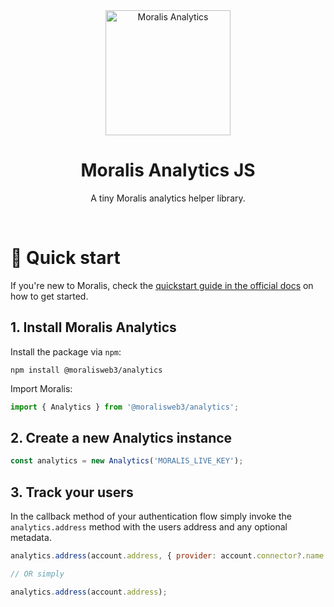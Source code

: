 <div align="center">
    <a align="center" href="https://moralis.io" target="_blank">
      <img src="https://github.com/MoralisWeb3/moralis-analytics-js/main/assets/moralis-logo.svg" alt="Moralis Analytics" height=200/>
    </a>
    <h1 align="center">Moralis Analytics JS</h1>
  <p>
  </p>
  <p>
    A tiny Moralis analytics helper library.
  </p>
  <br/>
</div>

# 🚀 Quick start

If you're new to Moralis, check the [quickstart guide in the official docs](https://docs.moralis.io/docs/quickstart) on how to get started.

## 1. Install Moralis Analytics

Install the package via `npm`:

```shell
npm install @moralisweb3/analytics
```

Import Moralis:

```js
import { Analytics } from '@moralisweb3/analytics';
```

## 2. Create a new Analytics instance

```javascript
const analytics = new Analytics('MORALIS_LIVE_KEY');
```

## 3. Track your users

In the callback method of your authentication flow simply invoke the `analytics.address` method with the users address and any optional metadata.

```javascript
analytics.address(account.address, { provider: account.connector?.name });

// OR simply

analytics.address(account.address);
```
